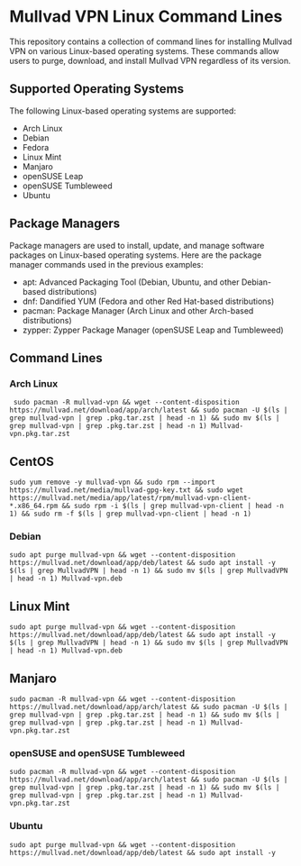 # Mullvad VPN Linux Command Lines

This repository contains a collection of command lines for installing Mullvad VPN on various Linux-based operating systems. 
These commands allow users to purge, download, and install Mullvad VPN regardless of its version.

## Supported Operating Systems

The following Linux-based operating systems are supported:

- Arch Linux
- Debian
- Fedora
- Linux Mint
- Manjaro
- openSUSE Leap
- openSUSE Tumbleweed
- Ubuntu

## Package Managers

Package managers are used to install, update, and manage software packages on Linux-based operating systems. Here are the package manager commands used in the previous examples:

- apt: Advanced Packaging Tool (Debian, Ubuntu, and other Debian-based distributions)
- dnf: Dandified YUM (Fedora and other Red Hat-based distributions)
- pacman: Package Manager (Arch Linux and other Arch-based distributions)
- zypper: Zypper Package Manager (openSUSE Leap and Tumbleweed)

## Command Lines

### Arch Linux

     sudo pacman -R mullvad-vpn && wget --content-disposition https://mullvad.net/download/app/arch/latest && sudo pacman -U $(ls | grep mullvad-vpn | grep .pkg.tar.zst | head -n 1) && sudo mv $(ls | grep mullvad-vpn | grep .pkg.tar.zst | head -n 1) Mullvad-vpn.pkg.tar.zst

## CentOS

    sudo yum remove -y mullvad-vpn && sudo rpm --import https://mullvad.net/media/mullvad-gpg-key.txt && sudo wget https://mullvad.net/media/app/latest/rpm/mullvad-vpn-client-*.x86_64.rpm && sudo rpm -i $(ls | grep mullvad-vpn-client | head -n 1) && sudo rm -f $(ls | grep mullvad-vpn-client | head -n 1)

### Debian

    sudo apt purge mullvad-vpn && wget --content-disposition https://mullvad.net/download/app/deb/latest && sudo apt install -y $(ls | grep MullvadVPN | head -n 1) && sudo mv $(ls | grep MullvadVPN | head -n 1) Mullvad-vpn.deb

## Linux Mint

    sudo apt purge mullvad-vpn && wget --content-disposition https://mullvad.net/download/app/deb/latest && sudo apt install -y $(ls | grep MullvadVPN | head -n 1) && sudo mv $(ls | grep MullvadVPN | head -n 1) Mullvad-vpn.deb

## Manjaro

    sudo pacman -R mullvad-vpn && wget --content-disposition https://mullvad.net/download/app/arch/latest && sudo pacman -U $(ls | grep mullvad-vpn | grep .pkg.tar.zst | head -n 1) && sudo mv $(ls | grep mullvad-vpn | grep .pkg.tar.zst | head -n 1) Mullvad-vpn.pkg.tar.zst 

### openSUSE and openSUSE Tumbleweed

    sudo pacman -R mullvad-vpn && wget --content-disposition https://mullvad.net/download/app/arch/latest && sudo pacman -U $(ls | grep mullvad-vpn | grep .pkg.tar.zst | head -n 1) && sudo mv $(ls | grep mullvad-vpn | grep .pkg.tar.zst | head -n 1) Mullvad-vpn.pkg.tar.zst 

### Ubuntu

    sudo apt purge mullvad-vpn && wget --content-disposition https://mullvad.net/download/app/deb/latest && sudo apt install -y
